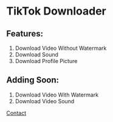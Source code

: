 # TikTok Downloader

## Features:
1. Download Video Without Watermark
2. Download Sound
3. Download Profile Picture

## Adding Soon:
1. Download Video With Watermark
2. Download Video Sound

[Contact](mailto:caio697@protonmail.com)
